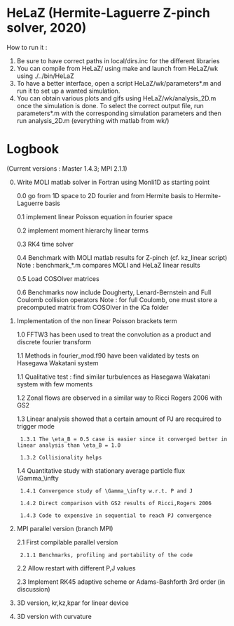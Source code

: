 # HeLaZ (Hermite-Laguerre Z-pinch solver, 2020)

How to run it :

1. Be sure to have correct paths in local/dirs.inc for the different libraries
2. You can compile from HeLaZ/ using make and launch from HeLaZ/wk using ./../bin/HeLaZ
3. To have a better interface, open a script HeLaZ/wk/parameters*.m and run it to set up a wanted simulation.
4. You can obtain various plots and gifs using HeLaZ/wk/analysis_2D.m once the simulation is done. To select the correct output file, run parameters*.m with the corresponding simulation parameters and then run analysis_2D.m (everything with matlab from wk/)

# Logbook
(Current versions : Master 1.4.3; MPI 2.1.1)

0. Write MOLI matlab solver in Fortran using Monli1D as starting point

	0.0 go from 1D space to 2D fourier and from Hermite basis to Hermite-Laguerre basis

	0.1 implement linear Poisson equation in fourier space

	0.2 implement moment hierarchy linear terms

	0.3 RK4 time solver

	0.4 Benchmark with MOLI matlab results for Z-pinch (cf. kz_linear script)
		Note : benchmark_*.m compares MOLI and HeLaZ linear results

	0.5 Load COSOlver matrices

	0.6 Benchmarks now include Dougherty, Lenard-Bernstein and Full Coulomb collision operators
	    Note : for full Coulomb, one must store a precomputed matrix from COSOlver in the iCa folder

1. Implementation of the non linear Poisson brackets term

	1.0 FFTW3 has been used to treat the convolution as a product and discrete fourier transform

	1.1 Methods in fourier_mod.f90 have been validated by tests on Hasegawa Wakatani system

	1.1 Qualitative test : find similar turbulences as Hasegawa Wakatani system with few moments

	1.2 Zonal flows are observed in a similar way to Ricci Rogers 2006 with GS2

	1.3 Linear analysis showed that a certain amount of PJ are recquired to trigger mode

		1.3.1 The \eta_B = 0.5 case is easier since it converged better in linear analysis than \eta_B = 1.0

		1.3.2 Collisionality helps

	1.4 Quantitative study with stationary average particle flux \Gamma_\infty

		1.4.1 Convergence study of \Gamma_\infty w.r.t. P and J

		1.4.2 Direct comparison with GS2 results of Ricci,Rogers 2006

		1.4.3 Code to expensive in sequential to reach PJ convergence

2. MPI parallel version (branch MPI)

	2.1 First compilable parallel version

		2.1.1 Benchmarks, profiling and portability of the code

	2.2 Allow restart with different P,J values
	
	2.3 Implement RK45 adaptive scheme or Adams-Bashforth 3rd order (in discussion)

3. 3D version, kr,kz,kpar for linear device

4. 3D version with curvature
